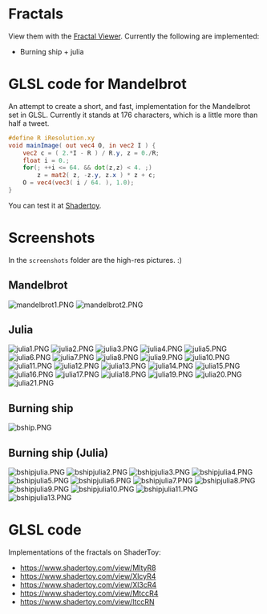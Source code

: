 ﻿# Fractals
 
 View them with the [Fractal Viewer](https://darkeclipz.github.io/fractals/). Currently the following are implemented:
 
  * Burning ship + julia

# GLSL code for Mandelbrot

An attempt to create a short, and fast, implementation for the Mandelbrot set in GLSL. Currently it stands at 176 characters, which is a little more than half a tweet.

```glsl
#define R iResolution.xy
void mainImage( out vec4 O, in vec2 I ) {
    vec2 c = ( 2.*I - R ) / R.y, z = 0./R; 
    float i = 0.;
	for(; ++i <= 64. && dot(z,z) < 4. ;)
        z = mat2( z, -z.y, z.x ) * z + c;
    O = vec4(vec3( i / 64. ), 1.0);
}
```

You can test it at [Shadertoy](https://www.shadertoy.com/new).

# Screenshots

In the `screenshots` folder are the high-res pictures. :)

## Mandelbrot

![mandelbrot1.PNG](screenshots/mandelbrot1.PNG)
![mandelbrot2.PNG](screenshots/mandelbrot2.PNG)

## Julia

![julia1.PNG](screenshots/julia1.PNG)
![julia2.PNG](screenshots/julia2.PNG)
![julia3.PNG](screenshots/julia3.PNG)
![julia4.PNG](screenshots/julia4.PNG)
![julia5.PNG](screenshots/julia5.PNG)
![julia6.PNG](screenshots/julia6.PNG)
![julia7.PNG](screenshots/julia7.PNG)
![julia8.PNG](screenshots/julia8.PNG)
![julia9.PNG](screenshots/julia9.PNG)
![julia10.PNG](screenshots/julia10.PNG)
![julia11.PNG](screenshots/julia11.PNG)
![julia12.PNG](screenshots/julia12.PNG)
![julia13.PNG](screenshots/julia13.PNG)
![julia14.PNG](screenshots/julia14.PNG)
![julia15.PNG](screenshots/julia15.PNG)
![julia16.PNG](screenshots/julia16.PNG)
![julia17.PNG](screenshots/julia17.PNG)
![julia18.PNG](screenshots/julia18.PNG)
![julia19.PNG](screenshots/julia19.PNG)
![julia20.PNG](screenshots/julia20.PNG)
![julia21.PNG](screenshots/julia21.PNG)

## Burning ship

![bship.PNG](screenshots/bship.PNG)

## Burning ship (Julia)

![bshipjulia.PNG](screenshots/bshipjulia.PNG)
![bshipjulia2.PNG](screenshots/bshipjulia2.PNG)
![bshipjulia3.PNG](screenshots/bshipjulia3.PNG)
![bshipjulia4.PNG](screenshots/bshipjulia4.PNG)
![bshipjulia5.PNG](screenshots/bshipjulia5.PNG)
![bshipjulia6.PNG](screenshots/bshipjulia6.PNG)
![bshipjulia7.PNG](screenshots/bshipjulia7.PNG)
![bshipjulia8.PNG](screenshots/bshipjulia8.PNG)
![bshipjulia9.PNG](screenshots/bshipjulia9.PNG)
![bshipjulia10.PNG](screenshots/bshipjulia10.PNG)
![bshipjulia11.PNG](screenshots/bshipjulia11.PNG)
![bshipjulia13.PNG](screenshots/bshipjulia13.PNG)

 # GLSL code
 
 Implementations of the fractals on ShaderToy:

 * https://www.shadertoy.com/view/MltyR8
 * https://www.shadertoy.com/view/XlcyR4
 * https://www.shadertoy.com/view/Xl3cR4
 * https://www.shadertoy.com/view/MtccR4
 * https://www.shadertoy.com/view/ltccRN
